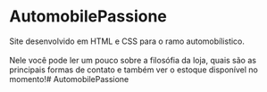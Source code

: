 # AutomobilePassione
Site desenvolvido em HTML e CSS para o ramo automobílistico.</br></br>
Nele você pode ler um pouco sobre a filosófia da loja, quais são as principais formas de contato e também ver o estoque disponível no momento!# AutomobilePassione

